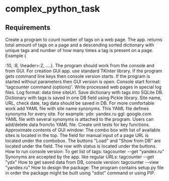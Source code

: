 # complex_python_task
## Requirements
Create a program to count number of tags on a web page.
The app. returns total amount of tags on a page and a descending sorted dictionary with unique tags and number of how many times a tag is present on a page. Example {<div>:10, <span>:8, \header>:2, ....}.
The program should work from the console and from GUI.
For creation GUI app. use standard TKinter library.
If the program gets command line keys then console version starts.
If the program is started without parameters then GUI version is open.
Console start format: 'tagcounter command (options)'.
Write processed web pages in special log files. Log format: data time siteUrl.
Save dictionary with tags into SQLite DB.
Dictionary with tags is saved in one DB field using Pickle library.
Site name, URL, check date, tag data should be saved in DB.
For more comfortable work add YAML file with site name synonyms. This YAML file defines synonyms for every site. For example:
ydx: yandex.ru
ggl: google.com
YAML file with several synonyms is attached to the program.
Users can add/delete data from/to YAML file.
Create unit tests for key functions.
Approximate contents of GUI window:
The combo box with list of available sites is located in the top.
The field for manual input of a page URL is located under the combobox.
The buttons "Load" and "Show from DB" are located under the field.
The row with status is located under the buttons.
How to run console version:
To get list of tags: tagcounter --get "yandex.ru"
Synonyms are accepted by the app. like regular URLs: tagcounter --get "ydx"
How to get saved data from DB, console version: tagcounter --view "yandex.ru"
How to design the package:
The program contains setup.py file in order the package might be built using "sdist" command or using PIP.
